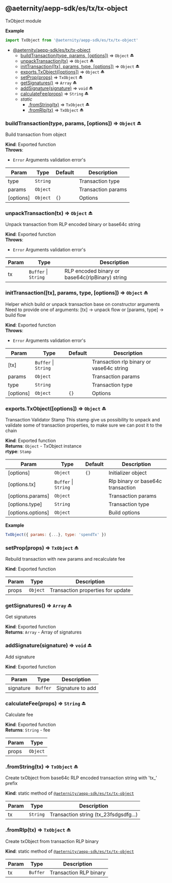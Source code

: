<a id="module_@aeternity/aepp-sdk/es/tx/tx-object"></a>

## @aeternity/aepp-sdk/es/tx/tx-object
TxObject module

**Example**  
```js
import TxObject from '@aeternity/aepp-sdk/es/tx/tx-object'
```

* [@aeternity/aepp-sdk/es/tx/tx-object](#module_@aeternity/aepp-sdk/es/tx/tx-object)
    * [buildTransaction(type, params, [options])](#exp_module_@aeternity/aepp-sdk/es/tx/tx-object--buildTransaction) ⇒ `Object` ⏏
    * [unpackTransaction(tx)](#exp_module_@aeternity/aepp-sdk/es/tx/tx-object--unpackTransaction) ⇒ `Object` ⏏
    * [initTransaction([tx], params, type, [options])](#exp_module_@aeternity/aepp-sdk/es/tx/tx-object--initTransaction) ⇒ `Object` ⏏
    * [exports.TxObject([options])](#exp_module_@aeternity/aepp-sdk/es/tx/tx-object--exports.TxObject) ⇒ `Object` ⏏
    * [setProp(props)](#exp_module_@aeternity/aepp-sdk/es/tx/tx-object--setProp) ⇒ `TxObject` ⏏
    * [getSignatures()](#exp_module_@aeternity/aepp-sdk/es/tx/tx-object--getSignatures) ⇒ `Array` ⏏
    * [addSignature(signature)](#exp_module_@aeternity/aepp-sdk/es/tx/tx-object--addSignature) ⇒ `void` ⏏
    * [calculateFee(props)](#exp_module_@aeternity/aepp-sdk/es/tx/tx-object--calculateFee) ⇒ `String` ⏏
    * _static_
        * [.fromString(tx)](#exp_module_@aeternity/aepp-sdk/es/tx/tx-object--fromString) ⇒ `TxObject` ⏏
        * [.fromRlp(tx)](#exp_module_@aeternity/aepp-sdk/es/tx/tx-object--fromRlp) ⇒ `TxObject` ⏏

<a id="exp_module_@aeternity/aepp-sdk/es/tx/tx-object--buildTransaction"></a>

### buildTransaction(type, params, [options]) ⇒ `Object` ⏏
Build transaction from object

**Kind**: Exported function  
**Throws**:

- `Error` Arguments validation error's


| Param | Type | Default | Description |
| --- | --- | --- | --- |
| type | `String` |  | Transaction type |
| params | `Object` |  | Transaction params |
| [options] | `Object` | <code>{}</code> | Options |

<a id="exp_module_@aeternity/aepp-sdk/es/tx/tx-object--unpackTransaction"></a>

### unpackTransaction(tx) ⇒ `Object` ⏏
Unpack transaction from RLP encoded binary or base64c string

**Kind**: Exported function  
**Throws**:

- `Error` Arguments validation error's


| Param | Type | Description |
| --- | --- | --- |
| tx | `Buffer` \| `String` | RLP encoded binary or base64c(rlpBinary) string |

<a id="exp_module_@aeternity/aepp-sdk/es/tx/tx-object--initTransaction"></a>

### initTransaction([tx], params, type, [options]) ⇒ `Object` ⏏
Helper which build or unpack transaction base on constructor arguments
Need to provide one of arguments: [tx] -> unpack flow or [params, type] -> build flow

**Kind**: Exported function  
**Throws**:

- `Error` Arguments validation error's


| Param | Type | Default | Description |
| --- | --- | --- | --- |
| [tx] | `Buffer` \| `String` |  | Transaction rlp binary or vase64c string |
| params | `Object` |  | Transaction params |
| type | `String` |  | Transaction type |
| [options] | `Object` | <code>{}</code> | Options |

<a id="exp_module_@aeternity/aepp-sdk/es/tx/tx-object--exports.TxObject"></a>

### exports.TxObject([options]) ⇒ `Object` ⏏
Transaction Validator Stamp
This stamp give us possibility to unpack and validate some of transaction properties,
to make sure we can post it to the chain

**Kind**: Exported function  
**Returns**: `Object` - TxObject instance  
**rtype**: `Stamp`

| Param | Type | Default | Description |
| --- | --- | --- | --- |
| [options] | `Object` | <code>{}</code> | Initializer object |
| [options.tx] | `Buffer` \| `String` |  | Rlp binary or base64c transaction |
| [options.params] | `Object` |  | Transaction params |
| [options.type] | `String` |  | Transaction type |
| [options.options] | `Object` |  | Build options |

**Example**  
```js
TxObject({ params: {...}, type: 'spendTx' })
```
<a id="exp_module_@aeternity/aepp-sdk/es/tx/tx-object--setProp"></a>

### setProp(props) ⇒ `TxObject` ⏏
Rebuild transaction with new params and recalculate fee

**Kind**: Exported function  

| Param | Type | Description |
| --- | --- | --- |
| props | `Object` | Transaction properties for update |

<a id="exp_module_@aeternity/aepp-sdk/es/tx/tx-object--getSignatures"></a>

### getSignatures() ⇒ `Array` ⏏
Get signatures

**Kind**: Exported function  
**Returns**: `Array` - Array of signatures  
<a id="exp_module_@aeternity/aepp-sdk/es/tx/tx-object--addSignature"></a>

### addSignature(signature) ⇒ `void` ⏏
Add signature

**Kind**: Exported function  

| Param | Type | Description |
| --- | --- | --- |
| signature | `Buffer` | Signature to add |

<a id="exp_module_@aeternity/aepp-sdk/es/tx/tx-object--calculateFee"></a>

### calculateFee(props) ⇒ `String` ⏏
Calculate fee

**Kind**: Exported function  
**Returns**: `String` - fee  

| Param | Type |
| --- | --- |
| props | `Object` | 

<a id="exp_module_@aeternity/aepp-sdk/es/tx/tx-object--fromString"></a>

### .fromString(tx) ⇒ `TxObject` ⏏
Create txObject from base64c RLP encoded transaction string with 'tx_' prefix

**Kind**: static method of [`@aeternity/aepp-sdk/es/tx/tx-object`](#module_@aeternity/aepp-sdk/es/tx/tx-object)  

| Param | Type | Description |
| --- | --- | --- |
| tx | `String` | Transaction string (tx_23fsdgsdfg...) |

<a id="exp_module_@aeternity/aepp-sdk/es/tx/tx-object--fromRlp"></a>

### .fromRlp(tx) ⇒ `TxObject` ⏏
Create txObject from transaction RLP binary

**Kind**: static method of [`@aeternity/aepp-sdk/es/tx/tx-object`](#module_@aeternity/aepp-sdk/es/tx/tx-object)  

| Param | Type | Description |
| --- | --- | --- |
| tx | `Buffer` | Transaction RLP binary |

